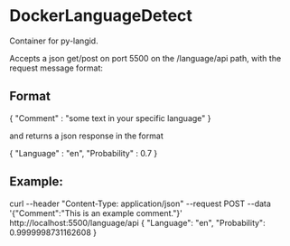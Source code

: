 # DockerLanguageDetect
Container for py-langid.

Accepts a json get/post on port 5500 on the /language/api path, with the request message format:

## Format

{ "Comment" : "some text in your specific language" }

and returns a json response in the format

{ "Language" : "en", "Probability" : 0.7 }


## Example:

curl --header "Content-Type: application/json" --request POST --data '{"Comment":"This is an example comment."}' http://localhost:5500/language/api
{
  "Language": "en", 
  "Probability": 0.9999998731162608
}
